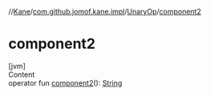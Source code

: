 //[Kane](../../index.md)/[com.github.jomof.kane.impl](../index.md)/[UnaryOp](index.md)/[component2](component2.md)



# component2  
[jvm]  
Content  
operator fun [component2](component2.md)(): [String](https://kotlinlang.org/api/latest/jvm/stdlib/kotlin/-string/index.html)  



